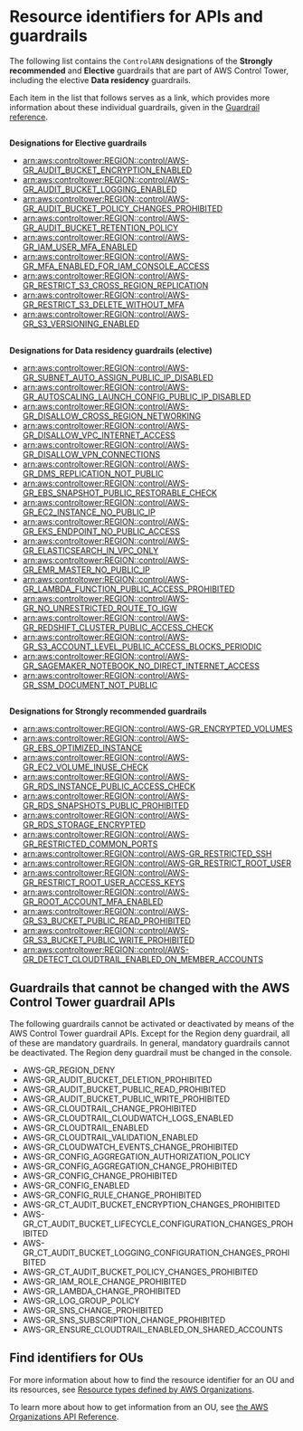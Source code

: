 # Resource identifiers for APIs and guardrails<a name="control-identifiers"></a>

The following list contains the `ControlARN` designations of the **Strongly recommended** and **Elective** guardrails that are part of AWS Control Tower, including the elective **Data residency** guardrails\. 

Each item in the list that follows serves as a link, which provides more information about these individual guardrails, given in the [Guardrail reference](guardrails-reference.md)\.

## <a name="control-arns-for-elective-gr"></a>

**Designations for Elective guardrails**
+ [arn:aws:controltower:REGION::control/AWS\-GR\_AUDIT\_BUCKET\_ENCRYPTION\_ENABLED](https://docs.aws.amazon.com/controltower/latest/userguide/elective-guardrails.html#log-archive-encryption-enabled)
+ [arn:aws:controltower:REGION::control/AWS\-GR\_AUDIT\_BUCKET\_LOGGING\_ENABLED](https://docs.aws.amazon.com/controltower/latest/userguide/elective-guardrails.html#log-archive-access-enabled)
+ [arn:aws:controltower:REGION::control/AWS\-GR\_AUDIT\_BUCKET\_POLICY\_CHANGES\_PROHIBITED](https://docs.aws.amazon.com/controltower/latest/userguide/elective-guardrails.html#log-archive-policy-changes)
+ [arn:aws:controltower:REGION::control/AWS\-GR\_AUDIT\_BUCKET\_RETENTION\_POLICY](https://docs.aws.amazon.com/controltower/latest/userguide/elective-guardrails.html#log-archive-retention-policy)
+ [arn:aws:controltower:REGION::control/AWS\-GR\_IAM\_USER\_MFA\_ENABLED](https://docs.aws.amazon.com/controltower/latest/userguide/elective-guardrails.html#disallow-access-mfa) 
+ [arn:aws:controltower:REGION::control/AWS\-GR\_MFA\_ENABLED\_FOR\_IAM\_CONSOLE\_ACCESS](https://docs.aws.amazon.com/controltower/latest/userguide/elective-guardrails.html#disallow-console-access-mfa)
+ [arn:aws:controltower:REGION::control/AWS\-GR\_RESTRICT\_S3\_CROSS\_REGION\_REPLICATION](https://docs.aws.amazon.com/controltower/latest/userguide/elective-guardrails.html#disallow-s3-ccr)
+ [arn:aws:controltower:REGION::control/AWS\-GR\_RESTRICT\_S3\_DELETE\_WITHOUT\_MFA](https://docs.aws.amazon.com/controltower/latest/userguide/elective-guardrails.html#disallow-s3-delete-mfa)
+ [arn:aws:controltower:REGION::control/AWS\-GR\_S3\_VERSIONING\_ENABLED](https://docs.aws.amazon.com/controltower/latest/userguide/elective-guardrails.html#disallow-s3-no-versioning)

## <a name="control-arns-for-dr-gr"></a>

**Designations for Data residency guardrails \(elective\)**
+ [arn:aws:controltower:REGION::control/AWS\-GR\_SUBNET\_AUTO\_ASSIGN\_PUBLIC\_IP\_DISABLED](https://docs.aws.amazon.com/controltower/latest/userguide/data-residency-guardrails.html#subnet-auto-assign-public-ip-disabled) 
+ [arn:aws:controltower:REGION::control/AWS\-GR\_AUTOSCALING\_LAUNCH\_CONFIG\_PUBLIC\_IP\_DISABLED](https://docs.aws.amazon.com/controltower/latest/userguide/data-residency-guardrails.html#autoscaling-launch-config-public-ip-disabled) 
+ [arn:aws:controltower:REGION::control/AWS\-GR\_DISALLOW\_CROSS\_REGION\_NETWORKING](https://docs.aws.amazon.com/controltower/latest/userguide/data-residency-guardrails.html#prevent-cross-region-networking)
+ [arn:aws:controltower:REGION::control/AWS\-GR\_DISALLOW\_VPC\_INTERNET\_ACCESS](https://docs.aws.amazon.com/controltower/latest/userguide/data-residency-guardrails.html#disallow-vpc-internet-access) 
+ [arn:aws:controltower:REGION::control/AWS\-GR\_DISALLOW\_VPN\_CONNECTIONS](https://docs.aws.amazon.com/controltower/latest/userguide/data-residency-guardrails.html#prevent-vpn-connection) 
+ [arn:aws:controltower:REGION::control/AWS\-GR\_DMS\_REPLICATION\_NOT\_PUBLIC](https://docs.aws.amazon.com/controltower/latest/userguide/data-residency-guardrails.html#dms-replication-not-public) 
+ [arn:aws:controltower:REGION::control/AWS\-GR\_EBS\_SNAPSHOT\_PUBLIC\_RESTORABLE\_CHECK](https://docs.aws.amazon.com/controltower/latest/userguide/data-residency-guardrails.html#ebs-snapshot-public-restorable-check) 
+ [arn:aws:controltower:REGION::control/AWS\-GR\_EC2\_INSTANCE\_NO\_PUBLIC\_IP](https://docs.aws.amazon.com/controltower/latest/userguide/data-residency-guardrails.html#ec2-instance-no-public-ip)
+ [arn:aws:controltower:REGION::control/AWS\-GR\_EKS\_ENDPOINT\_NO\_PUBLIC\_ACCESS](https://docs.aws.amazon.com/controltower/latest/userguide/data-residency-guardrails.html#eks-endpoint-no-public-access)
+ [arn:aws:controltower:REGION::control/AWS\-GR\_ELASTICSEARCH\_IN\_VPC\_ONLY](https://docs.aws.amazon.com/controltower/latest/userguide/data-residency-guardrails.html#elasticsearch-in-vpc-only)
+ [arn:aws:controltower:REGION::control/AWS\-GR\_EMR\_MASTER\_NO\_PUBLIC\_IP](https://docs.aws.amazon.com/controltower/latest/userguide/data-residency-guardrails.html#emr-master-no-public-ip)
+ [arn:aws:controltower:REGION::control/AWS\-GR\_LAMBDA\_FUNCTION\_PUBLIC\_ACCESS\_PROHIBITED](https://docs.aws.amazon.com/controltower/latest/userguide/data-residency-guardrails.html#lambda-function-public-access-prohibited)
+ [arn:aws:controltower:REGION::control/AWS\-GR\_NO\_UNRESTRICTED\_ROUTE\_TO\_IGW](https://docs.aws.amazon.com/controltower/latest/userguide/data-residency-guardrails.html#no-unrestricted-route-to-igw)
+ [arn:aws:controltower:REGION::control/AWS\-GR\_REDSHIFT\_CLUSTER\_PUBLIC\_ACCESS\_CHECK](https://docs.aws.amazon.com/controltower/latest/userguide/data-residency-guardrails.html#redshift-cluster-public-access-check)
+ [arn:aws:controltower:REGION::control/AWS\-GR\_S3\_ACCOUNT\_LEVEL\_PUBLIC\_ACCESS\_BLOCKS\_PERIODIC](https://docs.aws.amazon.com/controltower/latest/userguide/data-residency-guardrails.html#s3-account-level-public-access-blocks-periodic)
+ [arn:aws:controltower:REGION::control/AWS\-GR\_SAGEMAKER\_NOTEBOOK\_NO\_DIRECT\_INTERNET\_ACCESS](https://docs.aws.amazon.com/controltower/latest/userguide/data-residency-guardrails.html#sagemaker-notebook-no-direct-internet-access)
+ [arn:aws:controltower:REGION::control/AWS\-GR\_SSM\_DOCUMENT\_NOT\_PUBLIC](https://docs.aws.amazon.com/controltower/latest/userguide/data-residency-guardrails.html#ssm-document-not-public)

## <a name="control-arns-for-sr-gr"></a>

**Designations for Strongly recommended guardrails**
+ [arn:aws:controltower:REGION::control/AWS\-GR\_ENCRYPTED\_VOLUMES](https://docs.aws.amazon.com/controltower/latest/userguide/strongly-recommended-guardrails.html#ebs-enable-encryption)
+ [arn:aws:controltower:REGION::control/AWS\-GR\_EBS\_OPTIMIZED\_INSTANCE](https://docs.aws.amazon.com/controltower/latest/userguide/strongly-recommended-guardrails.html#disallow-not-ebs-optimized)
+ [arn:aws:controltower:REGION::control/AWS\-GR\_EC2\_VOLUME\_INUSE\_CHECK](https://docs.aws.amazon.com/controltower/latest/userguide/strongly-recommended-guardrails.html#disallow-unattached-ebs)
+ [arn:aws:controltower:REGION::control/AWS\-GR\_RDS\_INSTANCE\_PUBLIC\_ACCESS\_CHECK](https://docs.aws.amazon.com/controltower/latest/userguide/strongly-recommended-guardrails.html#disallow-rds-public-access)
+ [arn:aws:controltower:REGION::control/AWS\-GR\_RDS\_SNAPSHOTS\_PUBLIC\_PROHIBITED](https://docs.aws.amazon.com/controltower/latest/userguide/strongly-recommended-guardrails.html#disallow-rds-snapshot-public-access)
+ [arn:aws:controltower:REGION::control/AWS\-GR\_RDS\_STORAGE\_ENCRYPTED](https://docs.aws.amazon.com/controltower/latest/userguide/strongly-recommended-guardrails.html#disallow-rds-storage-unencrypted)
+ [arn:aws:controltower:REGION::control/AWS\-GR\_RESTRICTED\_COMMON\_PORTS](https://docs.aws.amazon.com/controltower/latest/userguide/strongly-recommended-guardrails.html#rdp-disallow-internet )
+ [arn:aws:controltower:REGION::control/AWS\-GR\_RESTRICTED\_SSH](https://docs.aws.amazon.com/controltower/latest/userguide/strongly-recommended-guardrails.html#ssh-disallow-internet)
+ [arn:aws:controltower:REGION::control/AWS\-GR\_RESTRICT\_ROOT\_USER](https://docs.aws.amazon.com/controltower/latest/userguide/strongly-recommended-guardrails.html#disallow-root-auser-actions)
+ [arn:aws:controltower:REGION::control/AWS\-GR\_RESTRICT\_ROOT\_USER\_ACCESS\_KEYS](https://docs.aws.amazon.com/controltower/latest/userguide/strongly-recommended-guardrails.html#disallow-root-access-keys)
+ [arn:aws:controltower:REGION::control/AWS\-GR\_ROOT\_ACCOUNT\_MFA\_ENABLED](https://docs.aws.amazon.com/controltower/latest/userguide/strongly-recommended-guardrails.html#enable-root-mfa)
+ [arn:aws:controltower:REGION::control/AWS\-GR\_S3\_BUCKET\_PUBLIC\_READ\_PROHIBITED](https://docs.aws.amazon.com/controltower/latest/userguide/strongly-recommended-guardrails.html#s3-disallow-public-read)
+ [arn:aws:controltower:REGION::control/AWS\-GR\_S3\_BUCKET\_PUBLIC\_WRITE\_PROHIBITED](https://docs.aws.amazon.com/controltower/latest/userguide/strongly-recommended-guardrails.html#s3-disallow-public-write)
+ [arn:aws:controltower:REGION::control/AWS\-GR\_DETECT\_CLOUDTRAIL\_ENABLED\_ON\_MEMBER\_ACCOUNTS](https://docs.aws.amazon.com/controltower/latest/userguide/strongly-recommended-guardrails.html#ensure-cloudtrail-enabled-recommended)

## Guardrails that cannot be changed with the AWS Control Tower guardrail APIs<a name="cannot-change-with-gr-api"></a>

The following guardrails cannot be activated or deactivated by means of the AWS Control Tower guardrail APIs\. Except for the Region deny guardrail, all of these are mandatory guardrails\. In general, mandatory guardrails cannot be deactivated\. The Region deny guardrail must be changed in the console\.
+ AWS\-GR\_REGION\_DENY
+ AWS\-GR\_AUDIT\_BUCKET\_DELETION\_PROHIBITED
+ AWS\-GR\_AUDIT\_BUCKET\_PUBLIC\_READ\_PROHIBITED
+ AWS\-GR\_AUDIT\_BUCKET\_PUBLIC\_WRITE\_PROHIBITED
+ AWS\-GR\_CLOUDTRAIL\_CHANGE\_PROHIBITED
+ AWS\-GR\_CLOUDTRAIL\_CLOUDWATCH\_LOGS\_ENABLED
+ AWS\-GR\_CLOUDTRAIL\_ENABLED
+ AWS\-GR\_CLOUDTRAIL\_VALIDATION\_ENABLED
+ AWS\-GR\_CLOUDWATCH\_EVENTS\_CHANGE\_PROHIBITED
+ AWS\-GR\_CONFIG\_AGGREGATION\_AUTHORIZATION\_POLICY
+ AWS\-GR\_CONFIG\_AGGREGATION\_CHANGE\_PROHIBITED
+ AWS\-GR\_CONFIG\_CHANGE\_PROHIBITED
+ AWS\-GR\_CONFIG\_ENABLED
+ AWS\-GR\_CONFIG\_RULE\_CHANGE\_PROHIBITED
+ AWS\-GR\_CT\_AUDIT\_BUCKET\_ENCRYPTION\_CHANGES\_PROHIBITED
+ AWS\-GR\_CT\_AUDIT\_BUCKET\_LIFECYCLE\_CONFIGURATION\_CHANGES\_PROHIBITED
+ AWS\-GR\_CT\_AUDIT\_BUCKET\_LOGGING\_CONFIGURATION\_CHANGES\_PROHIBITED
+ AWS\-GR\_CT\_AUDIT\_BUCKET\_POLICY\_CHANGES\_PROHIBITED
+ AWS\-GR\_IAM\_ROLE\_CHANGE\_PROHIBITED
+ AWS\-GR\_LAMBDA\_CHANGE\_PROHIBITED
+ AWS\-GR\_LOG\_GROUP\_POLICY
+ AWS\-GR\_SNS\_CHANGE\_PROHIBITED
+ AWS\-GR\_SNS\_SUBSCRIPTION\_CHANGE\_PROHIBITED
+ AWS\-GR\_ENSURE\_CLOUDTRAIL\_ENABLED\_ON\_SHARED\_ACCOUNTS

## Find identifiers for OUs<a name="identifiers-for-ous"></a>

For more information about how to find the resource identifier for an OU and its resources, see [Resource types defined by AWS Organizations](https://docs.aws.amazon.com/service-authorization/latest/reference/list_awsorganizations.html#awsorganizations-resources-for-iam-policies)\.

To learn more about how to get information from an OU, see [the AWS Organizations API Reference](https://docs.aws.amazon.com/organizations/latest/APIReference/API_DescribeOrganizationalUnit.html)\.

